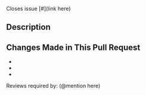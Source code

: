Closes issue [#](link here)

## Description


## Changes Made in This Pull Request
-
-
-

Reviews required by: (@mention here)
